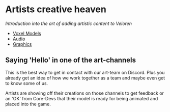 # Artists creative heaven

_Introduction into the art of adding artistic content to Veloren_

- [Voxel Models](voxel-models.md)
- [Audio](audio.md)
- [Graphics](graphics.md)

## Saying 'Hello' in one of the art-channels

This is the best way to get in contact with our art-team on Discord.
Plus you already get an idea of how we work together as a team and maybe even get to know some of us.

Artists are showing off their creations on those channels to get feedback or an 'OK' from Core-Devs that their model is ready for being animated and placed into the game.
